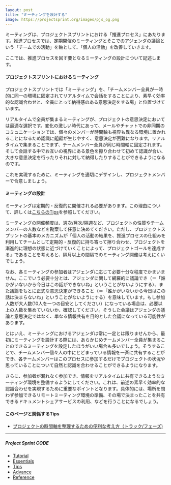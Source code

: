 ```yaml
---
layout: post
title: "ミーティングを設計する"
image: https://projectsprint.org/images/pjs_og.png
---
```


ミーティングは、プロジェクトスプリントにおける「推進プロセス」にあたります。推進プロセスでは、定期開催のミーティングとそこでのアジェンダの議論という「チームでの活動」を軸として、「個人の活動」を改善していきます。

ここでは、推進プロセスを回す要となるミーティングの設計について記述します。

#### プロジェクトスプリントにおけるミーティング
プロジェクトスプリントでは「ミーティング」を、「チームメンバー全員が一時的に同一の環境に固定されてリアルタイムで会話をすることにより、素早く効率的な認識合わせと、全員にとって納得感のある意思決定をする場」と位置づけています。

リアルタイムで全員が集まるミーティングが、プロジェクトの意思決定においては最適な選択です。変化の激しい時代にあって、メールやチャットでの非同期のコミュニケーションでは、個々のメンバーが時間軸も視界も異なる環境に置かれることになるため認識に齟齬が生じやすく、意思決定が困難になります。リアルタイムで集まることでまず、チームメンバー全員が同じ時間軸に固定されます。そして会話する中でお互いの視界にある景色を擦り合わせて初めて認識が合い、大きな意思決定を行ったりそれに対して納得したりすることができるようになるのです。

これを実現するために、ミーティングを適切にデザインし、プロジェクトメンバーで合意しましょう。

#### ミーティングの設計

ミーティングは定期的・反復的に開催される必要があります。この理由について、詳しくは[こちらのTips](../tips/tips3.md)を参照してください。

ミーティングの開催頻度は、週次/月次/隔週など、プロジェクトの性質やチームメンバーの人数などを勘案して任意に決めてください。ただし、プロジェクトスプリントの基本のメカニズムが「個人の活動の結果を、推進プロセスの仕組みを利用してチームとして定期的・反復的に持ち寄って擦り合わせ、プロジェクトを漸進的に理想の状態に近づけていくことによって、プロジェクトゴールを達成する」であることを考えると、隔月以上の間隔でのミーティング開催は考えにくいでしょう。

なお、各ミーティングの参加者はアジェンダに応じて必要十分な程度でかまいません。ここでいう必要十分とは、アジェンダに関して網羅的に議論でき（＝「誰かがいないから今日はこの話ができないね」ということがないようにする）、また議論をもとに正式な意思決定ができること（＝「誰かがいないから今日はこの話は決まらないね」ということがないようにする）を意味しています。もし参加人数が大人数(10人を一つの目安としてください）になっている場合は、必要以上の人数を集めていないか、確認してください。そうした会議はアジェンダの議論と意思決定ではなく、単なる情報共有を目的とした会議になっている可能性があります。

とはいえ、ミーティングにおけるアジェンダは常に一定とは限りませんから、最初にミーティングを設計する際には、あらかじめチームメンバー全員が集まることのできるミーティングを設定したほうがいい場合も多いでしょう。そうすることで、チームメンバー個々人の中にとどまっている情報を一斉に共有することができ、各チームメンバーはこのプロセスに参加するだけでプロジェクトの状況や思っていることについて自然と認識を合わせることができるようになります。

さらに、参加者が漏れなく参加でき、情報をリアルタイムに共有できるようなミーティング環境を整備するようにしてください。これは、前述の素早く効率的な認識合わせを実現するために重要なポイントとなります。具体的には、場所を問わず参加できるリモートミーティング環境の準備、その場で決まったことを共有できるドキュメントシェアサービスの利用、などを行うことになるでしょう。

#### このページと関係するTips
- [プロジェクトの時間軸を整理するための便利な考え方（トラック/フェーズ)](../tips/tips1.md)

---

##### Project Sprint CODE
- [Tutorial](../tutorial/index.md)
- [Essentials](../essentials.md)
- [Tips](../tips/index.md)
- [Advance](../advance.md)
- [Reference](../reference.md)
